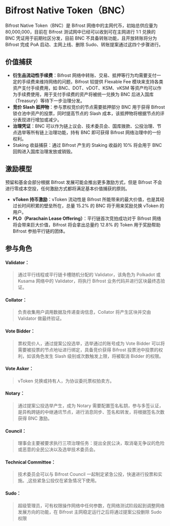 # Bifrost Native Token（BNC）

Bifrost Native Token（BNC）是 Bifrost 网络中的主网代币，初始总供应量为 80,000,000，目前在 Bifrost 测试网中已经可以收到可在主网进行 1:1 兑换的 BNC 凭证用于前期社区分发，目前 BNC 不具备转账功能，且开放转账将分为 Bifrost 完成 PoA 启动、主网上线、删除 Sudo、转账提案通过这四个步骤进行。

## 价值捕获

* **衍生品流动性手续费**：Bifrost 网络中转账、交易、抵押等行为均需要支付一定的手续费来维持网络的问题，Bifrost 较提供 Flexable Fee 模块来支持各类资产支付手续费用，如 BNC、DOT、vDOT、KSM、vKSM 等资产均可以作为手续费使用，用于支付手续费的资产将被统一兑换为 BNC 后进入国库（Treasury）等待下一步治理分发。
* **竞价 Slash 抵押物**：参与票权竞价的节点需要抵押部分 BNC 用于获得 Bifrost 锁仓池中资产的投票，同时提高节点的 Slash 成本，该抵押物将根据节点的评分表现进行增加或减少。
* **治理凭证**：BNC 可以作为链上议会、技术委员会、国库拨款、公投治理、节点选举等所有链上治理功能，持有 BNC 即可获得 Bifrost 网络治理中的一份权利。
* Staking 收益捕获：通过 Bifrost 产生的 Staking 收益的 10% 将会用于 BNC 回购进入国库治理发放或销毁。

## 激励模型

预留和基金会部分根据 Bifrost 发展可能会推出更多激励方式，但是 Bifrost 不会进行零成本空投，任何激励方式都将满足基本价值捕获的原则。

* **vToken 持币激励**：vToken 流动性是 Bifrost 所能带来的最大价值，也是其经过长时间积累的壁垒所在，总量 15.2% 的 BNC 将于用来奖励兑换 vToken 的用户。
* **PLO（Parachain Lease Offering）**：平行链首次竞拍成功对于 Bifrost 网络将会带来巨大价值，Bifrost 将会拿出总量约 12.8% 的 Token 用于奖励帮助 Bifrost 参拍平行链的团体。

## 参与角色

#### Validator：
> 通过平行线程或平行链卡槽随机分配的 Validator，该角色为 Polkadot 或 Kusama 网络中的 Validator，将执行 Bifrost 业务代码并进行区块最终态验证。
#### Collator：
> 负责收集用户调用数据及传递查询信息，Collator 将产生区块并交由 Validator 做最终验证。
#### Vote Bidder：
> 票权竞价人，通过提案公投选举，选举通过的账号成为 Vote Bidder 可以将需要被投票的节点地址进行绑定，具备竞价获得 Bifrost 投票池中投票的权利，如该角色发生 Slash 级别或次数触发上限，将被取消 Bidder 的权限。
#### Vote Asker：
> vToken 兑换或持有人，为协议委托票权拍卖方。
#### Notary：
> 通过提案公投选举产生，成为 Notary 需要配置签名私钥，参与多签认证，是异构跨链的中继通讯节点，进行消息同步、签名和转发，将根据签名次数获得 BNC 激励。
#### Council：
> 理事会主要被要求执行三项治理任务：提出全民公决，取消毫无争议的危险或恶意的全民公决以及选举技术委员会。
#### Technical Committee：
> 技术委员会可以与 Bifrost Council 一起制定紧急公投，快速进行投票和实施。,这些紧急公投仅在紧急情况下使用。
#### Sudo：
> 超级管理员，可有权限操作网络中任何参数，在网络测试阶段起到调整网络发展方向的功能，在 Bifrost 主网稳定运行之后将通过提案公投删除 Sudo 权限
